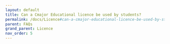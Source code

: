 ```yaml
---
layout: default
title: Can a Cmajor Educational licence be used by students?
permalink: /docs/Licence#can-a-cmajor-educational-licence-be-used-by-students
parent: FAQs
grand_parent: Licence
nav_order: 5
---
```

